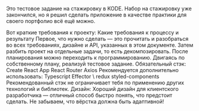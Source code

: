 Это тестовое задание на стажировку в KODE. Набор на стажировку уже закончился, но я решил сделать приложение в качестве практики для своего портфолио всё ещё можно.

Вот краткие требования к проекту:
Какие требования к процессу и результату
Первое, что нужно сделать — это прочитать и разобраться во всех требованиях, дизайне и API, указанных в этом документе. Затем разбить проект на отдельные задачи, то есть декомпозировать. После планирования можно переходить к программированию. Двигаясь по собственному плану, реализуй тестовое задание.
Обязательный стэк:
Create React App
React Router
Axios
Рекомендуется дополнительно использовать:
Typescript
Effector \ redux
styled-components
Рекомендованный стэк не ограничивает тебя по применению других технологий и библиотек.
Дизайн: 
Хороший дизайн для клиентского разработчика — отличный способ быстро понять, что предстоит сделать. Не забываем, что вёрстка должна быть адаптивной!